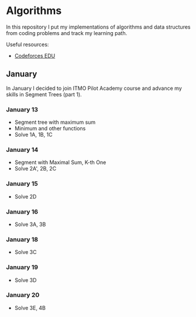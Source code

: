 # Algorithms
In this repository I put my implementations of algorithms and data structures from coding problems and track my learning path.

Useful resources:
* [Codeforces EDU](https://codeforces.com/edu/courses)

## January

In January I decided to join ITMO Pilot Academy course and advance my skills in Segment Trees (part 1).

### January 13
* Segment tree with maximum sum
* Minimum and other functions
* Solve 1A, 1B, 1C

### January 14
* Segment with Maximal Sum, K-th One
* Solve 2A', 2B, 2C

### January 15
* Solve 2D

### January 16
* Solve 3A, 3B

### January 18
* Solve 3C

### January 19
* Solve 3D

### January 20
* Solve 3E, 4B
